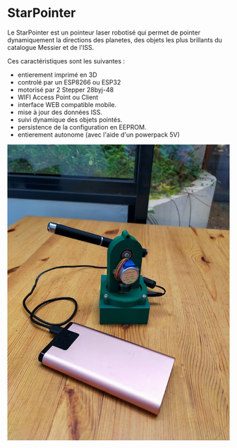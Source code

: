 StarPointer
===========

Le StarPointer est un pointeur laser robotisé qui permet de pointer dynamiquement la directions des planetes, des objets les plus brillants du catalogue Messier et de l'ISS.

Ces caractéristiques sont les suivantes :
- entierement imprimé en 3D
- controlé par un ESP8266 ou ESP32
- motorisé par 2 Stepper 28byj-48
- WIFI Access Point ou Client
- interface WEB compatible mobile.
- mise à jour des données ISS.
- suivi dynamique des objets pointés.
- persistence de la configuration en EEPROM.
- entierement autonome (avec l'aide d'un powerpack 5V)

![Star pointer](documentation/starpointer1.jpg)

